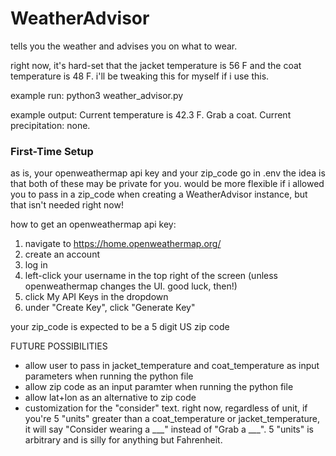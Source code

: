 # WeatherAdvisor
tells you the weather and advises you on what to wear.

right now, it's hard-set that the jacket temperature is 56 F and the coat temperature is 48 F. i'll be tweaking this for myself if i use this.

example run: python3 weather_advisor.py

example output: 
Current temperature is 42.3 F. Grab a coat.
Current precipitation: none.

### First-Time Setup
as is, your openweathermap api key and your zip_code go in .env
the idea is that both of these may be private for you. would be more flexible if i allowed you to pass in a zip_code when creating a WeatherAdvisor instance, but that isn't needed right now!

how to get an openweathermap api key:
1. navigate to https://home.openweathermap.org/
2. create an account
3. log in
4. left-click your username in the top right of the screen (unless openweathermap changes the UI. good luck, then!)
5. click My API Keys in the dropdown
6. under "Create Key", click "Generate Key"

your zip_code is expected to be a 5 digit US zip code

FUTURE POSSIBILITIES
- allow user to pass in jacket_temperature and coat_temperature as input parameters when running the python file
- allow zip code as an input paramter when running the python file
- allow lat+lon as an alternative to zip code
- customization for the "consider" text. right now, regardless of unit, if you're 5 "units" greater than a coat_temperature or jacket_temperature, it will say "Consider wearing a ___" instead of "Grab a ___". 5 "units" is arbitrary and is silly for anything but Fahrenheit.

